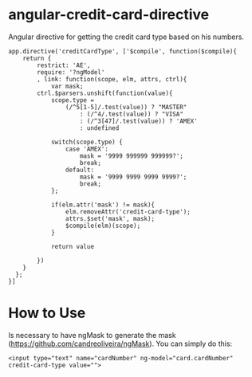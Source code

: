 # angular-credit-card-directive
Angular directive for getting the credit card type based on his numbers.

    app.directive('creditCardType', ['$compile', function($compile){
        return {
            restrict: 'AE',
            require: '?ngModel'
            , link: function(scope, elm, attrs, ctrl){
                var mask;
            ctrl.$parsers.unshift(function(value){
                scope.type =
                    (/^5[1-5]/.test(value)) ? "MASTER"
                        : (/^4/.test(value)) ? "VISA"
                        : (/^3[47]/.test(value)) ? 'AMEX'
                        : undefined

                switch(scope.type) {
                    case 'AMEX':
                        mask = '9999 999999 999999?';
                        break;
                    default:
                        mask = '9999 9999 9999 9999?';
                        break;
                };

                if(elm.attr('mask') != mask){
                    elm.removeAttr('credit-card-type');
                    attrs.$set('mask', mask);
                    $compile(elm)(scope);
                }

                return value

            })
        }
      };
    }]

# How to Use
Is necessary to have ngMask to generate the mask (https://github.com/candreoliveira/ngMask). You can simply do this:

    <input type="text" name="cardNumber" ng-model="card.cardNumber" credit-card-type value="">
